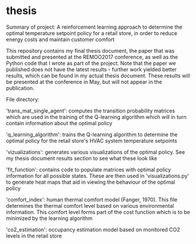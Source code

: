 # thesis

Summary of project: A reinforcement learning approach to determine the optimal temperature setpoint policy for a retail store, in order to reduce energy costs and maintain customer comfort


This repository contains my final thesis document, the paper that was submitted and presented at the REMOO2017 conference, as well as the Python code that I wrote as part of the project. Note that the paper we published does not have the latest results - further work yielded better results, which can be found in my actual thesis document. These results will be presented at the conference in May, but will not appear in the publication. 


File directory: 

'trans_mat_single_agent': computes the transition probability matrices which are used in the training of the Q-learning algorithm which will in turn contain information about the optimal policy

'q_learning_algorithm': trains the Q-learning algorithm to determine the optimal policy for the retail store's HVAC system temperature setpoints

'vizualizations': generates various visualizations of the optimal policy. See my thesis document results section to see what these look like

'fit_function': contains code to populate matrices with optimal policy information for all possible states. These are then used in 'visualizations.py' to generate heat maps that aid in viewing the behaviour of the optimal policy

'comfort_index': human thermal comfort model (Fanger, 1970). This file determines the thermal comfort level based on various environmental information. This comfort level forms part of the cost function which is to be minimized by the learning algorithm

'co2_estimation': occupancy estimation model based on monitored CO2 levels in the retail store

